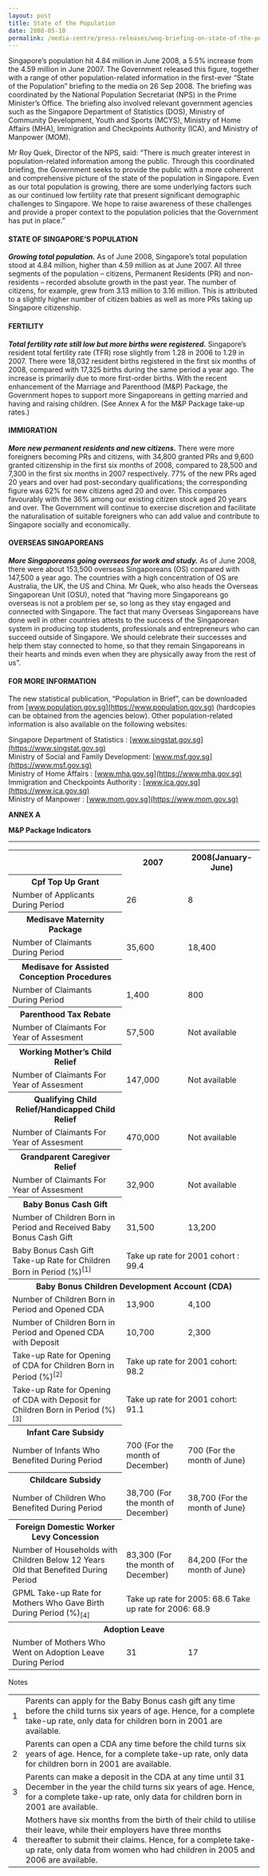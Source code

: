 ```yaml
---
layout: post
title: State of the Population
date: 2008-05-10
permalink: /media-centre/press-releases/wog-briefing-on-state-of-the-population-1/
---
```

Singapore’s population hit 4.84 million in June 2008, a 5.5% increase from the 4.59 million in June 2007. The Government released this figure, together with a range of other population-related information in the first-ever “State of the Population” briefing to the media on 26 Sep 2008. The briefing was coordinated by the National Population Secretariat (NPS) in the Prime Minister’s Office. The briefing also involved relevant government agencies such as the Singapore Department of Statistics (DOS), Ministry of Community Development, Youth and Sports (MCYS), Ministry of Home Affairs (MHA), Immigration and Checkpoints Authority (ICA), and Ministry of Manpower (MOM).

Mr Roy Quek, Director of the NPS, said: “There is much greater interest in population-related information among the public. Through this coordinated briefing, the Government seeks to provide the public with a more coherent and comprehensive picture of the state of the population in Singapore. Even as our total population is growing, there are some underlying factors such as our continued low fertility rate that present significant demographic challenges to Singapore. We hope to raise awareness of these challenges and provide a proper context to the population policies that the Government has put in place.”

#### **STATE OF SINGAPORE’S POPULATION**

_**Growing total population.**_ As of June 2008, Singapore’s total population stood at 4.84 million, higher than 4.59 million as at June 2007. All three segments of the population – citizens, Permanent Residents (PR) and non-residents – recorded absolute growth in the past year. The number of citizens, for example, grew from 3.13 million to 3.16 million. This is attributed to a slightly higher number of citizen babies as well as more PRs taking up Singapore citizenship.

#### **FERTILITY**

_**Total fertility rate still low but more births were registered.**_ Singapore’s resident total fertility rate (TFR) rose slightly from 1.28 in 2006 to 1.29 in 2007. There were 18,032 resident births registered in the first six months of 2008, compared with 17,325 births during the same period a year ago. The increase is primarily due to more first-order births. With the recent enhancement of the Marriage and Parenthood (M&P) Package, the Government hopes to support more Singaporeans in getting married and having and raising children. (See Annex A for the M&P Package take-up rates.)

#### **IMMIGRATION**

_**More new permanent residents and new citizens.**_ There were more foreigners becoming PRs and citizens, with 34,800 granted PRs and 9,600 granted citizenship in the first six months of 2008, compared to 28,500 and 7,300 in the first six months in 2007 respectively. 77% of the new PRs aged 20 years and over had post-secondary qualifications; the corresponding figure was 62% for new citizens aged 20 and over. This compares favourably with the 36% among our existing citizen stock aged 20 years and over. The Government will continue to exercise discretion and facilitate the naturalisation of suitable foreigners who can add value and contribute to Singapore socially and economically.

#### **OVERSEAS SINGAPOREANS**

_**More Singaporeans going overseas for work and study.**_ As of June 2008, there were about 153,500 overseas Singaporeans (OS) compared with 147,500 a year ago. The countries with a high concentration of OS are Australia, the UK, the US and China. Mr Quek, who also heads the Overseas Singaporean Unit (OSU), noted that “having more Singaporeans go overseas is not a problem per se, so long as they stay engaged and connected with Singapore. The fact that many Overseas Singaporeans have done well in other countries attests to the success of the Singaporean system in producing top students, professionals and entrepreneurs who can succeed outside of Singapore. We should celebrate their successes and help them stay connected to home, so that they remain Singaporeans in their hearts and minds even when they are physically away from the rest of us”.

#### **FOR MORE INFORMATION**

The new statistical publication, “Population in Brief”, can be downloaded from [www.population.gov.sg](https://www.population.gov.sg) (hardcopies can be obtained from the agencies below). Other population-related information is also available on the following websites:

Singapore Department of Statistics : [www.singstat.gov.sg](https://www.singstat.gov.sg)  
Ministry of Social and Family Development: [www.msf.gov.sg](https://www.msf.gov.sg)  
Ministry of Home Affairs : [www.mha.gov.sg](https://www.mha.gov.sg)  
Immigration and Checkpoints Authority : [www.ica.gov.sg](https://www.ica.gov.sg)  
Ministry of Manpower : [www.mom.gov.sg](https://www.mom.gov.sg)  

**ANNEX A**  

**M&P Package Indicators**

---
<table class="table-h">  <tr>    <th> </th>    <th>2007</th> <th>2008(January-June)</th> </tr>  
<tr>    <th> Cpf Top Up Grant </th>    <td> </td> <td> </td> </tr>    
<tr>    <td> Number of Applicants During Period</td> <td>26</td> <td>8 </td> </tr>
<tr>    <th> Medisave Maternity Package </th>    <td> </td> <td> </td> </tr>  
<tr>    <td> Number of Claimants During Period</td> <td>35,600</td> <td>18,400</td> </tr>
<tr>    <th> Medisave for Assisted Conception Procedures</th>    <td> </td> <td> </td> </tr> 
<tr>    <td> Number of Claimants During Period</td> <td>1,400</td> <td>800</td> </tr>
<tr>    <th> Parenthood Tax Rebate</th>    <td> </td> <td> </td> </tr>
<tr>    <td> Number of Claimants For Year of Assesment</td> <td>57,500</td> <td>Not available</td> </tr>
<tr>    <th> Working Mother’s Child Relief</th>    <td> </td> <td> </td> </tr>
<tr>    <td> Number of Claimants For Year of Assesment</td> <td>147,000</td> <td>Not available</td> </tr>
<tr>    <th> Qualifying Child Relief/Handicapped Child Relief</th>    <td> </td> <td> </td> </tr>  
<tr>    <td> Number of Claimants For Year of Assesment</td> <td>470,000</td> <td>Not available</td> </tr>
<tr>    <th> Grandparent Caregiver Relief</th>    <td> </td> <td> </td> </tr>  
<tr>    <td> Number of Claimants For Year of Assesment</td> <td>32,900</td> <td>Not available</td> </tr>
<tr>    <th> Baby Bonus Cash Gift</th>    <td> </td> <td> </td> </tr>  
<tr>    <td> Number of Children Born in Period and Received Baby Bonus Cash Gift</td> <td>31,500</td> <td>13,200</td> </tr>
<tr>    <td> Baby Bonus Cash Gift Take-up Rate for Children Born in Period (%)<sup>[1]</sup></td> <td colspan="2">Take up rate for 2001 cohort : 99.4</td>  </tr> 
<tr>    <th colspan="3"> Baby Bonus Children Development Account (CDA)</th> </tr>
<tr>    <td> Number of Children Born in Period and Opened CDA</td> <td>13,900</td> <td>4,100</td> </tr>
<tr>    <td>Number of Children Born in Period and Opened CDA with Deposit</td> <td>10,700</td> <td>2,300</td> </tr>  
<tr>    <td> Take-up Rate for Opening of CDA for Children Born in Period (%)<sup>[2]</sup></td> <td colspan="2">Take up rate for 2001 cohort: 98.2</td>  </tr>  
<tr>    <td> Take-up Rate for Opening of CDA with Deposit for Children Born in Period (%)<sup>[3]</sup></td> <td colspan="2">Take up rate for 2001 cohort: 91.1</td>  </tr>
<tr> <th>Infant Care Subsidy</th>    <td> </td> <td> </td> </tr>
<tr>    <td> Number of Infants Who Benefited During Period</td> <td>700 (For the month of December)</td> <td>700 (For the month of June)</td> </tr>
<tr>    <th> Childcare Subsidy</th>    <td> </td> <td> </td> </tr>
<tr>    <td>Number of Children Who Benefited During Period</td>    <td>38,700 
(For the month of December)</td> <td>38,700 
(For the month of June)</td> </tr>
<tr>    <th>Foreign Domestic Worker Levy Concession</th>    <td> </td> <td> </td> </tr>
<tr>    <td> Number of Households with Children Below 12 Years Old that Benefited During Period</td> <td>83,300 (For the month of December)</td> <td>84,200 (For the month of June)</td> </tr>
<tr>    <td>GPML Take-up Rate for Mothers Who Gave Birth During Period (%)<sub>[4]</sub></td>    <td colspan="2">Take up rate for 2005: 68.6 
Take up rate for 2006: 68.9</td> </tr>

<tr>    <th colspan="3">Adoption Leave</th>  </tr>
<tr>    <td> Number of Mothers Who Went on Adoption Leave During Period</td> <td>31</td> <td>17</td> </tr>
</table>

Notes

<table class="table-h">  <tr> <td>1</td>    <td>Parents can apply for the Baby Bonus cash gift any time before the child turns six years of age. Hence, for a complete take-up rate, only data for children born in 2001 are available.</td> </tr>
<tr><td>2</td>    <td>Parents can open a CDA any time before the child turns six years of age. Hence, for a complete take-up rate, only data for children born in 2001 are available.</td> </tr> 
<tr><td>3</td>    <td>Parents can make a deposit in the CDA at any time until 31 December in the year the child turns six years of age. Hence, for a complete take-up rate, only data for children born in 2001 are available.</td> </tr>
<tr><td>4</td>    <td>Mothers have six months from the birth of their child to utilise their leave, while their employers have three months thereafter to submit their claims. Hence, for a complete take-up rate, only data from women who had children in 2005 and 2006 are available.</td> </tr> </table>